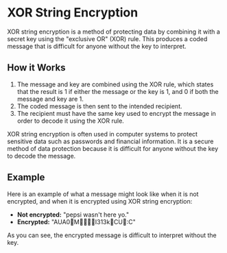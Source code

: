 
# XOR String Encryption

XOR string encryption is a method of protecting data by combining it with a secret key using the "exclusive OR" (XOR) rule. This produces a coded message that is difficult for anyone without the key to interpret.

## How it Works

1.  The message and key are combined using the XOR rule, which states that the result is 1 if either the message or the key is 1, and 0 if both the message and key are 1.
2.  The coded message is then sent to the intended recipient.
3.  The recipient must have the same key used to encrypt the message in order to decode it using the XOR rule.

XOR string encryption is often used in computer systems to protect sensitive data such as passwords and financial information. It is a secure method of data protection because it is difficult for anyone without the key to decode the message.

## Example

Here is an example of what a message might look like when it is not encrypted, and when it is encrypted using XOR string encryption:

-   **Not encrypted:** "pepsi wasn't here yo."
-   **Encrypted:** "AUA0MI313kCU:C"

As you can see, the encrypted message is difficult to interpret without the key.
